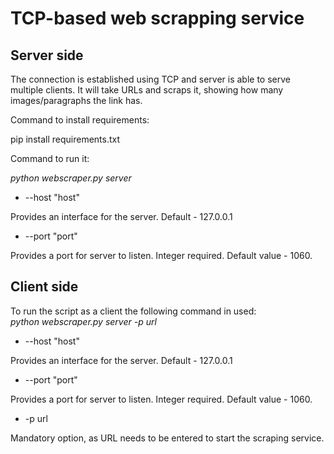 # TCP-based web scrapping service

## Server side
The connection is established using TCP and server is able to serve multiple clients.
It will take URLs and scraps it, showing how many images/paragraphs the link has.

Command to install requirements:

pip install requirements.txt

Command to run it:

_python webscraper.py server_
  
  
* --host "host"  

Provides an interface for the server. Default - 127.0.0.1

* --port "port"  

Provides a port for server to listen. Integer required. Default value - 1060.

## Client side

To run the script as a client the following command in used:  
_python webscraper.py server -p url_


* --host "host"  

Provides an interface for the server. Default - 127.0.0.1

* --port "port"  

Provides a port for server to listen. Integer required. Default value - 1060.

* -p url

Mandatory option, as URL needs to be entered to start the scraping service.

